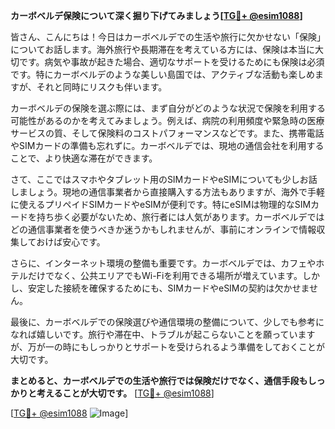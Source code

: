 **カーボベルデ保険について深く掘り下げてみましょう[[TG💪+ @esim1088](https://t.me/s/esim1088)]**

皆さん、こんにちは！今日はカーボベルデでの生活や旅行に欠かせない「保険」についてお話します。海外旅行や長期滞在を考えている方には、保険は本当に大切です。病気や事故が起きた場合、適切なサポートを受けるためにも保険は必須です。特にカーボベルデのような美しい島国では、アクティブな活動も楽しめますが、それと同時にリスクも伴います。

カーボベルデの保険を選ぶ際には、まず自分がどのような状況で保険を利用する可能性があるのかを考えてみましょう。例えば、病院の利用頻度や緊急時の医療サービスの質、そして保険料のコストパフォーマンスなどです。また、携帯電話やSIMカードの準備も忘れずに。カーボベルデでは、現地の通信会社を利用することで、より快適な滞在ができます。

さて、ここではスマホやタブレット用のSIMカードやeSIMについても少しお話しましょう。現地の通信事業者から直接購入する方法もありますが、海外で手軽に使えるプリペイドSIMカードやeSIMが便利です。特にeSIMは物理的なSIMカードを持ち歩く必要がないため、旅行者には人気があります。カーボベルデではどの通信事業者を使うべきか迷うかもしれませんが、事前にオンラインで情報収集しておけば安心です。

さらに、インターネット環境の整備も重要です。カーボベルデでは、カフェやホテルだけでなく、公共エリアでもWi-Fiを利用できる場所が増えています。しかし、安定した接続を確保するためにも、SIMカードやeSIMの契約は欠かせません。

最後に、カーボベルデでの保険選びや通信環境の整備について、少しでも参考になれば嬉しいです。旅行や滞在中、トラブルが起こらないことを願っていますが、万が一の時にもしっかりとサポートを受けられるよう準備をしておくことが大切です。

**まとめると、カーボベルデでの生活や旅行では保険だけでなく、通信手段もしっかりと考えることが大切です。** [[TG💪+ @esim1088](https://t.me/s/esim1088)]

[[TG💪+ @esim1088](https://t.me/s/esim1088) ![Image](https://i.postimg.cc/Y0z9fWf4/image.png)]